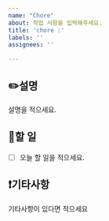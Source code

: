 ```yaml
---
name: "Chore"
about: 작업 사항을 입력해주세요.
title: 'chore :'
labels: ''
assignees: ''

---
```


## ✏️설명
설명을 적으세요.

## 📒할 일
- [ ] 오늘 할 일을 적으세요.

## ❗️기타사항
기타사항이 있다면 적으세요